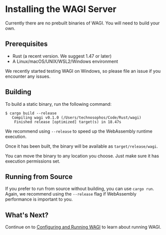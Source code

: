 # Installing the WAGI Server

Currently there are no prebuilt binaries of WAGI. You will need to build your own.

## Prerequisites

- Rust (a recent version. We suggest 1.47 or later)
- A Linux/macOS/UNIX/WSL2/Windows environment

We recently started testing WAGI on Windows, so please file an issue if you 
encounter any issues.

## Building

To build a static binary, run the following command:

```console
$ cargo build --release 
   Compiling wagi v0.1.0 (/Users/technosophos/Code/Rust/wagi)
    Finished release [optimized] target(s) in 18.47s
```

We recommend using `--release` to speed up the WebAssembly runtime execution.

Once it has been built, the binary will be available as `target/release/wagi`.

You can move the binary to any location you choose. Just make sure it has execution permissions set.

## Running from Source

If you prefer to run from source without building, you can use `cargo run`.
Again, we recommend using the `--release` flag if WebAssembly performance is important to you.

## What's Next?

Continue on to [Configuring and Running WAGI](configuring_and_running.md) to learn about running WAGI.
